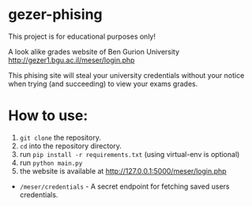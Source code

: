 # gezer-phising

This project is for educational purposes only!

A look alike grades website of Ben Gurion University http://gezer1.bgu.ac.il/meser/login.php

This phising site will steal your university credentials without your notice when trying (and succeeding) to view your exams grades.

# How to use:

1. `git clone` the repository.
2. `cd` into the repository directory.
3. run `pip install -r requirements.txt` (using virtual-env is optional)
4. run `python main.py`
5. the website is available at http://127.0.0.1:5000/meser/login.php


- `/meser/credentials` - A secret endpoint for fetching saved users credentials. 